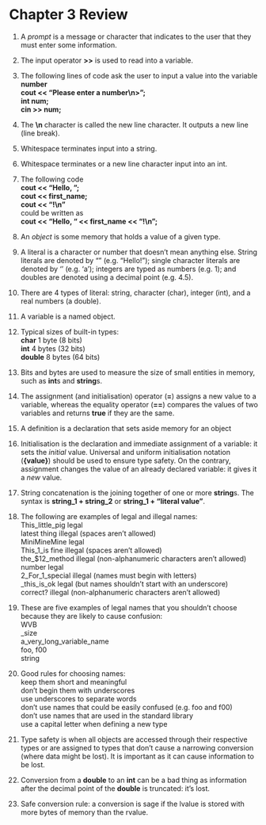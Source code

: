 Chapter 3 Review
================

1.  A *prompt* is a message or character that indicates to the user that they
    must enter some information.

2.  The input operator **\>\>** is used to read into a variable.

3.  The following lines of code ask the user to input a value into the variable
    **number**  
    **cout \<\< “Please enter a number\\n\>”;**  
    **int num;**  
    **cin \>\> num;**

4.  The **\\n** character is called the new line character. It outputs a new
    line (line break).

5.  Whitespace terminates input into a string.

6.  Whitespace terminates or a new line character input into an int.

7.  The following code  
    **cout \<\< “Hello, ”;**  
    **cout \<\< first_name;**  
    **cout \<\< “!\\n”**  
    could be written as  
    **cout \<\< “Hello, “ \<\< first_name \<\< “!\\n”;**

8.  An *object* is some memory that holds a value of a given type.

9.  A literal is a character or number that doesn’t mean anything else. String
    literals are denoted by “” (e.g. “Hello!”); single character literals are
    denoted by ‘’ (e.g. ‘a’); integers are typed as numbers (e.g. 1); and
    doubles are denoted using a decimal point (e.g. 4.5).

10. There are 4 types of literal: string, character (char), integer (int), and a
    real numbers (a double).

11. A variable is a named object.

12. Typical sizes of built-in types:  
    **char** 1 byte (8 bits)  
    **int** 4 bytes (32 bits)  
    **double** 8 bytes (64 bits)

13. Bits and bytes are used to measure the size of small entities in memory,
    such as **int**s and **string**s.

14. The assignment (and initialisation) operator (**=**) assigns a new value to
    a variable, whereas the equality operator (**==**) compares the values of
    two variables and returns **true** if they are the same.

15. A definition is a declaration that sets aside memory for an object

16. Initialisation is the declaration and immediate assignment of a variable: it
    sets the *initial* value. Universal and uniform initialisation notation
    (**{**value**}**) should be used to ensure type safety. On the contrary,
    assignment changes the value of an already declared variable: it gives it a
    *new* value.

17. String concatenation is the joining together of one or more **string**s. The
    syntax is **string_1 + string_2** or **string_1 + “literal value”**.

18. The following are examples of legal and illegal names:  
    This_little_pig legal  
    latest thing illegal (spaces aren’t allowed)  
    MiniMineMine legal  
    This_1_is fine illegal (spaces aren’t allowed)  
    the_\$12_method illegal (non-alphanumeric characters aren’t allowed)  
    number legal  
    2_For_1_special illegal (names must begin with letters)  
    \_this_is_ok legal (but names shouldn’t start with an underscore)  
    correct? illegal (non-alphanumeric characters aren’t allowed)

19. These are five examples of legal names that you shouldn’t choose because
    they are likely to cause confusion:  
    WVB  
    \_size  
    a_very_long_variable_name  
    foo, f00  
    string

20. Good rules for choosing names:  
    keep them short and meaningful  
    don’t begin them with underscores  
    use underscores to separate words  
    don’t use names that could be easily confused (e.g. foo and f00)  
    don’t use names that are used in the standard library  
    use a capital letter when defining a new type

21. Type safety is when all objects are accessed through their respective types
    or are assigned to types that don’t cause a narrowing conversion (where data
    might be lost). It is important as it can cause information to be lost.

22. Conversion from a **double** to an **int** can be a bad thing as information
    after the decimal point of the **double** is truncated: it’s lost.

23. Safe conversion rule: a conversion is sage if the lvalue is stored with more
    bytes of memory than the rvalue.
